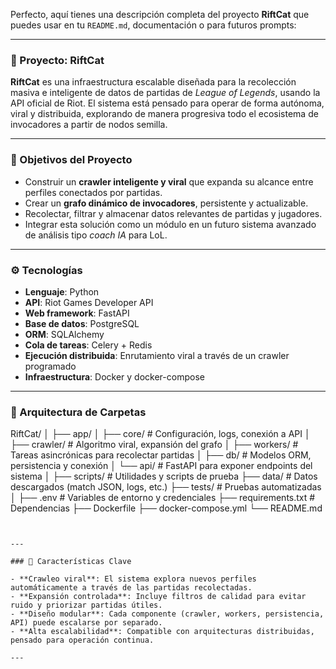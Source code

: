 Perfecto, aquí tienes una descripción completa del proyecto **RiftCat** que puedes usar en tu `README.md`, documentación o para futuros prompts:

---

### 🧠 Proyecto: **RiftCat**

**RiftCat** es una infraestructura escalable diseñada para la recolección masiva e inteligente de datos de partidas de *League of Legends*, usando la API oficial de Riot. El sistema está pensado para operar de forma autónoma, viral y distribuida, explorando de manera progresiva todo el ecosistema de invocadores a partir de nodos semilla.

---

### 🎯 Objetivos del Proyecto

- Construir un **crawler inteligente y viral** que expanda su alcance entre perfiles conectados por partidas.
- Crear un **grafo dinámico de invocadores**, persistente y actualizable.
- Recolectar, filtrar y almacenar datos relevantes de partidas y jugadores.
- Integrar esta solución como un módulo en un futuro sistema avanzado de análisis tipo *coach IA* para LoL.

---

### ⚙️ Tecnologías

- **Lenguaje**: Python
- **API**: Riot Games Developer API
- **Web framework**: FastAPI
- **Base de datos**: PostgreSQL
- **ORM**: SQLAlchemy
- **Cola de tareas**: Celery + Redis
- **Ejecución distribuida**: Enrutamiento viral a través de un crawler programado
- **Infraestructura**: Docker y docker-compose

---

### 📁 Arquitectura de Carpetas

RiftCat/
│
├── app/
│   ├── core/           # Configuración, logs, conexión a API
│   ├── crawler/        # Algoritmo viral, expansión del grafo
│   ├── workers/        # Tareas asincrónicas para recolectar partidas
│   ├── db/             # Modelos ORM, persistencia y conexión
│   └── api/            # FastAPI para exponer endpoints del sistema
│
├── scripts/            # Utilidades y scripts de prueba
├── data/               # Datos descargados (match JSON, logs, etc.)
├── tests/              # Pruebas automatizadas
│
├── .env                # Variables de entorno y credenciales
├── requirements.txt    # Dependencias
├── Dockerfile
├── docker-compose.yml
└── README.md
```


---

### 🧩 Características Clave

- **Crawleo viral**: El sistema explora nuevos perfiles automáticamente a través de las partidas recolectadas.
- **Expansión controlada**: Incluye filtros de calidad para evitar ruido y priorizar partidas útiles.
- **Diseño modular**: Cada componente (crawler, workers, persistencia, API) puede escalarse por separado.
- **Alta escalabilidad**: Compatible con arquitecturas distribuidas, pensado para operación continua.

---